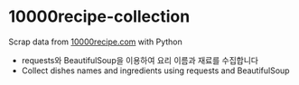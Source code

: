 # 10000recipe-collection
Scrap data from [10000recipe.com](https://www.10000recipe.com/recipe/list.html) with Python

- requests와 BeautifulSoup을 이용하여 요리 이름과 재료를 수집합니다
- Collect dishes names and ingredients using requests and BeautifulSoup

